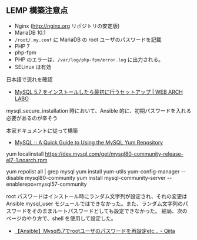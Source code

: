 ## LEMP 構築注意点
- Nginx (http://nginx.org リポジトリの安定版)
- MariaDB 10.1
- `/root/.my.conf` に MariaDB の root ユーザのパスワードを記載
- PHP 7
- php-fpm
- PHP のエラーは、`/var/log/php-fpm/error.log` に出力される。
- SELinux は有効

日本語で流れを確認

- <a href="https://weblabo.oscasierra.net/mysql-57-init-setup/" target="_blank">MySQL 5.7 をインストールしたら最初に行うセットアップ | WEB ARCH LABO</a>

mysql_secure_installation 時において、Ansible 的に、初期パスワードを入れる必要があるのが辛そう

本家ドキュメントに従って構築

- <a href="https://dev.mysql.com/doc/mysql-yum-repo-quick-guide/en/" target="_blank">MySQL :: A Quick Guide to Using the MySQL Yum Repository</a>

yum localinstall https://dev.mysql.com/get/mysql80-community-release-el7-1.noarch.rpm

yum repolist all | grep mysql
yum install yum-utils
yum-config-manager --disable mysql80-community
yum install mysql-community-server --enablerepo=mysql57-community

root パスワードはインストール時にランダム文字列が設定され、それの変更は Ansible mysql_user モジュールではできなかった。また、ランダム文字列のパスワードをそのままルートパスワードとしても設定できなかった。
結局、次のページのやり方で、shell を使用して設定した。
- <a href="https://qiita.com/da-sugi/items/03cf3a1bc434137f4c30" target="_blank">【Ansible】Mysql5.7でrootユーザのパスワードを再設定etc... - Qiita</a>
